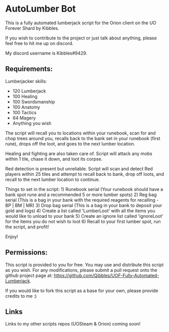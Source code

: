 # AutoLumber Bot

This is a fully automated lumberjack script for the Orion client on the UO Forever Shard by Kibbles. 

If you wish to contribute to the project or just talk about anything, please feel free to hit me up on discord. 

My discord username is Kibbles#9429.

## Requirements:
Lumberjacker skills:
- 120 Lumberjack
- 100 Healing
- 100 Swordsmanship
- 100 Anatomy
- 100 Tactics
- 64 Magery
- Anything you wish

The script will recall you to locations within your runebook, scan for and chop trees around you, recalls back to the bank set in your runebook (first rune), drops off the loot, and goes to the next lumber location.

Healing and fighting are also taken care of. Script will attack any mobs within 1 tile, chase it down, and loot its corpse.

Red detection is present but unreliable. Script will scan and detect Red players within 25 tiles and attempt to recall back to bank, drop off loots, and recall to the next lumber location to continue.

Things to set in the script:
    1) Runebook serial (Your runebook should have a bank spot rune and a recommended 5 or more lumber spots)
    2) Reg bag serial (This is a bag in your bank with the required reagents for recalling - BP | BM | MR)
    3) Drop bag serial (This is a bag in your bank to deposit your gold and logs)
    4) Create a list called 'LumberLoot' with all the items you would like to unload to your bank
    5) Create an ignore list called 'ignoreLoot' for the items you do not wish to loot
    6) Recall to your first lumber spot, run the script, and profit!

Enjoy!

## Permissions:
This script is provided to you for free. 
You may use and distribute this script as you wish. For any modifications, please submit a pull request onto the github project page at: https://github.com/Qibbles/UOF-Fully-Automated-Lumberjack.

If you would like to fork this script as a base for your own, please provide credits to me :)

## Links
Links to my other scripts repos (UOSteam & Orion) coming soon!


